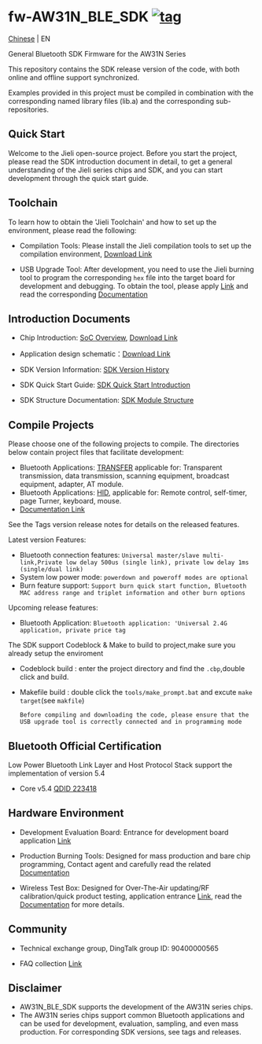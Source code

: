 
[tag download]:https://github.com/Jieli-Tech/fw-AW31N_BLE_SDK/tags
[tag_badgen]:https://img.shields.io/github/v/tag/Jieli-Tech/fw-AW31N_BLE_SDK?style=plastic&logo=bluetooth&labelColor=ffffff&color=informational&label=Tag&logoColor=blue

# fw-AW31N_BLE_SDK   [![tag][tag_badgen]][tag download]

[Chinese](./README.md) | EN

General Bluetooth SDK Firmware for the AW31N Series

This repository contains the SDK release version of the code, with both online and offline support synchronized.

Examples provided in this project must be compiled in combination with the corresponding named library files (lib.a) and the corresponding sub-repositories.

Quick Start
------------

Welcome to the Jieli open-source project. Before you start the project, please read the SDK introduction document in detail,
to get a general understanding of the Jieli series chips and SDK, and you can start development through the quick start guide.


Toolchain
------------

To learn how to obtain the 'Jieli Toolchain' and how to set up the environment, please read the following:

* Compilation Tools: Please install the Jieli compilation tools to set up the compilation environment, [Download Link](https://doc.zh-jieli.com/Tools/zh-cn/dev_tools/dev_env/index.html)  

* USB Upgrade Tool: After development, you need to use the Jieli burning tool to program the corresponding `hex` file into the target board for development and debugging. To obtain the tool, please apply [Link](https://item.taobao.com/item.htm?spm=a1z10.1-c-s.w4004-22883854875.5.504d246bXKwyeH&id=620295020803) and read the corresponding [Documentation](https://doc.zh-jieli.com/Tools/zh-cn/dev_tools/forced_upgrade/index.html) 

Introduction Documents
------------

* Chip Introduction: [SoC Overview](https://doc.zh-jieli.com/vue/#/docs/aw31n), [Download Link](./doc/AW31N_规格书)

* Application design schematic：[Download Link](./doc/AW31N_原理图)

* SDK Version Information: [SDK Version History](https://doc.zh-jieli.com/AW31/zh-cn/master/other/version/index.html)

* SDK Quick Start Guide: [SDK Quick Start Introduction](https://doc.zh-jieli.com/AW31/zh-cn/master/getting_started/preparation/index.html)

* SDK Structure Documentation: [SDK Module Structure](https://doc.zh-jieli.com/AW31/zh-cn/master/getting_started/sdk_app_develop/sdk_catalog.html)

Compile Projects
-------------

Please choose one of the following projects to compile. The directories below contain project files that facilitate development:

* Bluetooth Applications: [TRANSFER](./apps/demo/transfer) applicable for:  Transparent transmission, data transmission, scanning equipment, broadcast equipment, adapter, AT module.
* Bluetooth Applications: [HID](./apps/demo/hid), applicable for: Remote control, self-timer, page Turner, keyboard, mouse.
* [Documentation Link](https://doc.zh-jieli.com/AW31/zh-cn/master/module_demo/index.html)

See the Tags version release notes for details on the released features.

Latest version Features: 

* Bluetooth connection features: `Universal master/slave multi-link,Private low delay 500us (single link), private low delay 1ms (single/dual link)`
* System low power mode: `powerdown and poweroff modes are optional`
* Burn feature support: `Support burn quick start function, Bluetooth MAC address range and triplet information and other burn options`

Upcoming release features: 

*  Bluetooth Application: `Bluetooth application: 'Universal 2.4G application, private price tag`


The SDK support Codeblock & Make to build to project,make sure you already setup the enviroment

* Codeblock build : enter the project directory and find the `.cbp`,double click and build.

* Makefile build : double click the `tools/make_prompt.bat` and excute `make target`(see `makfile`)

  `Before compiling and downloading the code, please ensure that the USB upgrade tool is correctly connected and in programming mode`

Bluetooth Official Certification
-------------

Low Power Bluetooth Link Layer and Host Protocol Stack support the implementation of version 5.4

* Core v5.4 [QDID 223418](https://launchstudio.bluetooth.com/ListingDetails/193923) 


Hardware Environment
-------------

* Development Evaluation Board: Entrance for development board application [Link](https://item.taobao.com/item.htm?spm=a1z10.3-c-s.w4002-22878283450.9.74013aa9I0MQZb&id=817701311470&skuId=5687013814892)

* Production Burning Tools: Designed for mass production and bare chip programming, Contact agent and carefully read the related [Documentation](https://doc.zh-jieli.com/Tools/zh-cn/mass_prod_tools/burner_1tuo2/index.html) 

* Wireless Test Box: Designed for Over-The-Air updating/RF calibration/quick product testing, application entrance [Link](https://item.taobao.com/item.htm?spm=a1z10.1-c-s.w4004-22883854875.10.504d246bXKwyeH&id=620942507511), read the [Documentation](https://doc.zh-jieli.com/Tools/zh-cn/mass_prod_tools/testbox_1tuo2/index.html) for more details.


Community
--------------

* Technical exchange group, DingTalk group ID: 90400000565

* FAQ collection [Link](https://doc.zh-jieli.com/AW31/zh-cn/master/other/faq/index.html)

Disclaimer
------------

- AW31N_BLE_SDK supports the development of the AW31N series chips.
- The AW31N series chips support common Bluetooth applications and can be used for development, evaluation, sampling, and even mass production. For corresponding SDK versions, see tags and releases.
